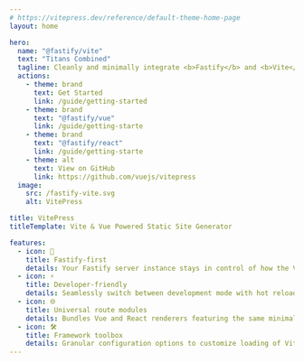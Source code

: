 ```yaml
---
# https://vitepress.dev/reference/default-theme-home-page
layout: home

hero:
  name: "@fastify/vite"
  text: "Titans Combined"
  tagline: Cleanly and minimally integrate <b>Fastify</b> and <b>Vite</b> to create a <b>blazing fast™</b> and <b>low overhead</b> setup for <b>full stack monoliths</b>.
  actions:
    - theme: brand
      text: Get Started
      link: /guide/getting-started
    - theme: brand
      text: "@fastify/vue"
      link: /guide/getting-starte      
    - theme: brand
      text: "@fastify/react"
      link: /guide/getting-starte     
    - theme: alt
      text: View on GitHub
      link: https://github.com/vuejs/vitepress
  image:
    src: /fastify-vite.svg
    alt: VitePress

title: VitePress
titleTemplate: Vite & Vue Powered Static Site Generator

features:
  - icon: 🐅
    title: Fastify-first
    details: Your Fastify server instance stays in control of how the Vite frontend is attached.
  - icon: ⚡
    title: Developer-friendly
    details: Seamlessly switch between development mode with hot reload and production mode shipping your static bundle.
  - icon: 🌐
    title: Universal route modules
    details: Bundles Vue and React renderers featuring the same minimal API providing essential Nuxt and Next-like features.
  - icon: 🛠
    title: Framework toolbox
    details: Granular configuration options to customize loading of Vite modules allow you to build your own framework.
---
```


<style>
:root {
  --vp-home-hero-name-color: transparent;
  --vp-home-hero-name-background: -webkit-linear-gradient(120deg, #bd34fe 30%, #41d1ff);

  --vp-home-hero-image-background-image: linear-gradient(-45deg, #000 100%, #000 100%);
  --vp-home-hero-image-filter: blur(44px);
}

@media (min-width: 640px) {
  :root {
    --vp-home-hero-image-filter: blur(56px);
  }
}

@media (min-width: 960px) {
  :root {
    --vp-home-hero-image-filter: blur(68px);
  }
}
</style>
